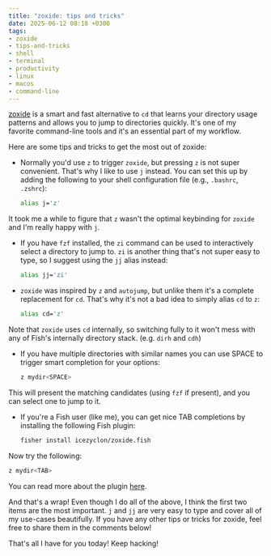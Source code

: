 ```yaml
---
title: "zoxide: tips and tricks"
date: 2025-06-12 08:18 +0300
tags:
- zoxide
- tips-and-tricks
- shell
- terminal
- productivity
- linux
- macos
- command-line
---
```


[zoxide](https://github.com/ajeetdsouza/zoxide) is a smart and fast alternative
to `cd` that learns your directory usage patterns and allows you to jump to
directories quickly. It's one of my favorite command-line tools and it's an
essential part of my workflow.

Here are some tips and tricks to get the most out of zoxide:

- Normally you'd use `z` to trigger `zoxide`, but pressing `z` is not super
  convenient. That's why I like to use `j` instead. You can set this up by
adding the following to your shell configuration file (e.g., `.bashrc`,
`.zshrc`):

  ```sh
  alias j='z'
  ```

It took me a while to figure that `z` wasn't the optimal keybinding for
`zoxide` and I'm really happy with `j`.

- If you have `fzf` installed, the `zi` command can be used to interactively
  select a directory to jump to. `zi` is another thing that's not super easy to
  type, so I suggest using the `jj` alias instead:

  ```sh
  alias jj='zi'
  ```

- `zoxide` was inspired by `z` and `autojump`, but unlike them it's a complete
  replacement for `cd`. That's why it's not a bad idea to simply alias `cd` to
`z`:

  ```sh
  alias cd='z'
  ```

Note that `zoxide` uses `cd` internally, so switching fully to it won't
mess with any of Fish's internally directory stack. (e.g. `dirh` and `cdh`)

- If you have multiple directories with similar names you can use SPACE to
  trigger smart completion for your options:

  ```sh
  z mydir<SPACE>
  ```

This will present the matching candidates (using `fzf` if present), and you can
select one to jump to it.

- If you're a Fish user (like me), you can get nice TAB completions by
  installing the following Fish plugin:

  ```sh
  fisher install icezyclon/zoxide.fish
  ```

Now try the following:

  ```sh
  z mydir<TAB>
  ```

You can read more about the plugin [here](https://github.com/icezyclon/zoxide.fish).

And that's a wrap! Even though I do all of the above, I think the first two
items are the most important. `j` and `jj` are very easy to type and cover all
of my use-cases beautifully. If you have any other tips or tricks for zoxide,
feel free to share them in the comments below!

That's all I have for you today! Keep hacking!
